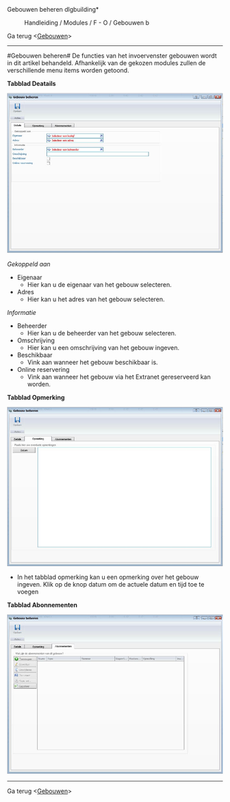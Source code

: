 <properties>
	<page>
		<title>Gebouwen beheren</title>
		<description>Gebouwen beheren</description>
		<context>dlgbuilding*</context>
	</page>
	<menu>
		<position>Handleiding / Modules / F - O / Gebouwen</position>
		<title>Gebouwen beheren</title>
		<sort>b</sort>
	</menu>
</properties>

Ga terug <[Gebouwen](http://hybridsaas.support/pages/handleiding/modules/F-O/gebouwen/gebouwen)>

----------
#Gebouwen beheren#
De functies van het invoervenster gebouwen wordt in dit artikel behandeld. Afhankelijk van de gekozen modules zullen de verschillende menu items worden getoond.

**Tabblad Deatails**

![](images/gebouwen-details.JPG)

*Gekoppeld aan*

- Eigenaar
	- Hier kan u de eigenaar van het gebouw selecteren.
- Adres
	- Hier kan u het adres van het gebouw selecteren.

*Informatie*

- Beheerder
	- Hier kan u de beheerder van het gebouw selecteren.
- Omschrijving
	- Hier kan u een omschrijving van het gebouw ingeven.
- Beschikbaar
	- Vink aan wanneer het gebouw beschikbaar is.
- Online reservering
	- Vink aan wanneer het gebouw via het Extranet gereserveerd kan worden.

**Tabblad Opmerking**

![](images/gebouwen-opmerking.JPG)

- In het tabblad opmerking kan u een opmerking over het gebouw ingeven. Klik op de knop datum om de actuele datum en tijd toe te voegen

**Tabblad Abonnementen**

![](images/gebouwen-abonnementen.JPG)


----------
Ga terug <[Gebouwen](http://hybridsaas.support/pages/handleiding/modules/F-O/gebouwen/gebouwen)>